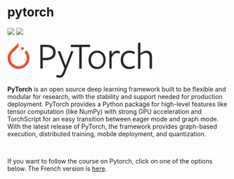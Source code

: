 # pytorch
![](https://img.shields.io/badge/lastest-2023--03--15-success)
![](https://img.shields.io/badge/contact-dr.mokira%40gmail.com-blueviolet)

![](./images/Pytorch_logo.png)

**PyTorch** is an open source deep learning framework built to be flexible and modular for research, with the stability and support needed for production deployment. PyTorch provides a Python package for high-level features like tensor computation (like NumPy) with strong GPU acceleration and TorchScript for an easy transition between eager mode and graph mode. With the latest release of PyTorch, the framework provides graph-based execution, distributed training, mobile deployment, and quantization.

<br/>

If you want to follow the course on Pytorch, click on one of the options below.
The French version is [here](./fr/README.md).
<!-- - The English version is [here](./en/). -->

